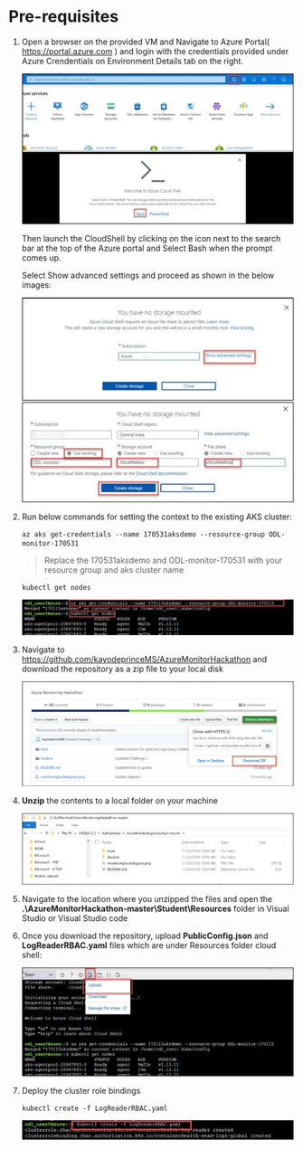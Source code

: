 # Pre-requisites

1. Open a browser on the provided VM and Navigate to Azure Portal( https://portal.azure.com ) and login with the credentials provided under Azure Crendentials on Environment Details tab on the right.
 
    <img src="images/i1.jpg"/>
 
    Then launch the CloudShell by clicking on the icon next to the search bar at the top of the Azure portal and Select Bash when the prompt comes up.
 
    Select Show advanced settings and proceed as shown in the below images:
 
    <img src="images/2.jpg"/>
 
 
    <img src="images/3.jpg"/>
 
2. Run below commands for setting the context to the existing AKS cluster:
 

    ```
    az aks get-credentials --name 170531aksdemo --resource-group ODL-monitor-170531
    ```

    > Replace the 170531aksdemo and ODL-monitor-170531 with your resource group and aks cluster name
 

    ```
    kubectl get nodes
    ```

    <img src="images/5.jpg"/>
 

4. Navigate to https://github.com/kayodeprinceMS/AzureMonitorHackathon and download the repository as a zip file to your local disk
 
    <img src="images/downlaods.jpg"/>
 
5. **Unzip** the contents to a local folder on your machine
 
      <img src="images/downlaods1.jpg"/>
 
6. Navigate to the location where you unzipped the files and open the **.\AzureMonitorHackathon-master\Student\Resources** folder in Visual Studio or Visual Studio code
 
7. Once you download the repository, upload **PublicConfig.json** and **LogReaderRBAC.yaml** files which are under Resources folder cloud shell:
 
    <img src="images/6.jpg"/>
 
8. Deploy the cluster role bindings
 

    ```
    kubectl create -f LogReaderRBAC.yaml
    ```

    <img src="images/7.jpg"/>
 
